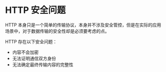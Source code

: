 # HTTP 安全问题

HTTP 本身只是一个简单的传输协议，本身并不涉及安全管控，但是在实际的应用场景中，对于数据传输的安全性却是必须要考虑的点。

HTTP 存在以下安全问题：

- 内容不会加密
- 无法证明通信双方身份
- 无法确定最终传输内容的完整性
